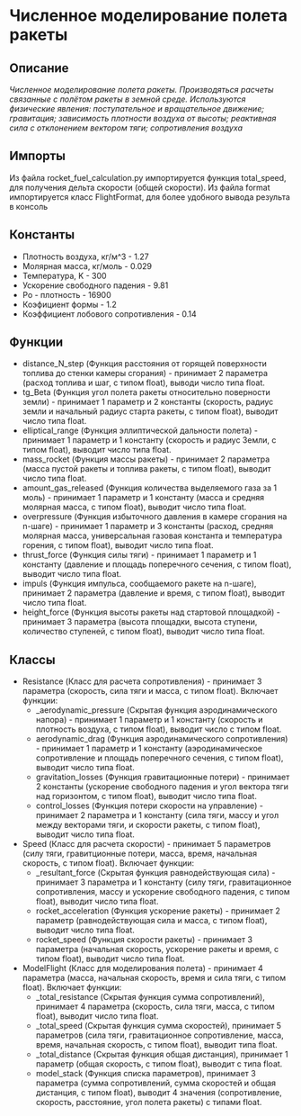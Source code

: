 # Численное моделирование полета ракеты

## Описание
*Численное моделирование полета ракеты. Производяться расчеты связанные с полётом ракеты в земной среде. Используются физические явления: поступательное и вращательное движение; гравитация; зависимость плотности воздуха от высоты; реактивная сила с отклонением вектором тяги; сопротивления воздуха*

## Импорты
Из файла rocket_fuel_calculation.py импортируется функция total_speed, для получения дельта скорости (общей скорости).
Из файла format импортируется класс FlightFormat, для более удобного вывода результа в консоль

## Константы
- Плотность воздуха, кг/м^3 - 1.27
- Молярная масса, кг/моль - 0.029
- Температура, K - 300
- Ускорение свободного падения - 9.81
- Ро - плотность - 16900
- Коэфициент формы - 1.2
- Коэффициент лобового сопротивления - 0.14

## Функции
- distance_N_step (Функция расстояния от горящей поверхности топлива до стенки камеры сгорания) - принимает 2 параметра (расход топлива и шаг, с типом float), выводи число типа float.
- tg_Beta (Функция угол полета ракеты относительно поверности земли) - принимает 1 параметр и 2 константы (скорость, радиус земли и начальный радиус старта ракеты, с типом float), выводит число типа float.
- elliptical_range (Функция эллиптической дальности полета) - принимает 1 параметр и 1 константу (скорость и радиус Земли, с типом float), выводит число типа float.
- mass_rocket (Функция массы ракеты) - принимает 2 параметра (масса пустой ракеты и топлива ракеты, с типом float), выводит число типа float.
- amount_gas_released (Функция количества выделяемого газа за 1 моль) - принимает 1 параметр и 1 константу (масса и средняя молярная масса,  с типом float), выводит число типа float.
- overpressure (Функция избыточного давления в камере сгорания на n-шаге) - принимает 1 параметр и 3 константы (расход, средняя молярная масса, универсальная газовая константа и температура горения, с типом float), выводит число типа float.
- thrust_force (Функция силы тяги) - принимает 1 параметр и 1 константу (давление и площадь поперечного сечения, с типом float), выводит число типа float.
- impuls (Функция импульса, сообщаемого ракете на n-шаге), принимает 2 параметра (давление и время, с типом float), выводит число типа float.
- height_force (Функция высоты ракеты над стартовой площадкой) - принимает 3 параметра (высота площадки, высота ступени, количество ступеней, с типом float), выводит число типа float.

## Классы
- Resistance (Класс для расчета сопротивления) - принимает 3 параметра (скорость, сила тяги и масса, с типом float).
Включает функции:
	- _aerodynamic_pressure (Скрытая функция аэродинамического напора) - принимает 1 параметр и 1 константу (скорость и плотность воздуха, с типом float), выводит число с типом float.
	- aerodynamic_drag (Функция аэродинамического сопротивления) - принимает 1 параметр и 1 константу (аэродинамическое сопротивление и площадь поперечного сечения, с типом float), выводит число типа float.
	- gravitation_losses (Функция гравитационные потери) - принимает 2 константы (ускорение свободного падения и угол вектора тяги над горизонтом, с типом float), выводит число типа float.
	- control_losses (Функция потери скорости на управление) - принимает 2 параметра и 1 константу (сила тяги, массу и угол между векторами тяги, и скорости ракеты, с типом float), выводит число типа float.
- Speed (Класс для расчета скорости) - принимает 5 параметров (силу тяги, гравитционные потери, масса, время, начальная скорость, с типом float).
Включает функции:
	- _resultant_force (Скрытая функция равнодействующая сила) - принимает 3 параметра и 1 константу (силу тяги, гравитационное сопротивления, массу и ускорение свободного падения, с типом float), выводит число типа float.
	- rocket_acceleration (Функция ускорение ракеты) - принимает 2 параметр (равнодействующая сила и масса, с типом float), выводит число типа float.
	- rocket_speed (Функция скорости ракеты) - принимает 3 параметра (начальная скорость, ускорение ракеты и время, с типом float), выводит число типа float.
- ModelFlight (Класс для моделирования полета) - принимает 4 параметра (масса, начальная скорость, время и сила тяги, с типом float).
Включает функции:
	- _total_resistance (Скрытая функция сумма сопротивлений), принимает 4 параметра (скорость, сила тяги, масса, с типом float), выводит число типа float.
	- _total_speed (Скрытая функция сумма скоростей), принимает 5 параметров (сила тяги, гравитационное сопротивление, масса, время, начальная скорость, с типом float), выводит типа float.
	- _total_distance (Скрытая функция общая дистанция), принимает 1 параметр (общая скорость, с типом float), выводит с типа float.
	- model_stack (Функция списка параметров), принимает 3 параметра (сумма сопротивлений, сумма скоростей и общая дистанция, с типом float), выводит 4 значения (сопротивление, скорость, расстояние, угол полета ракеты) с типами float.
